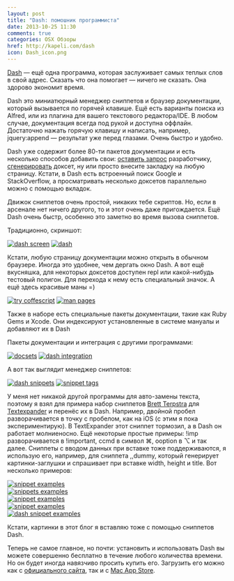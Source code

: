 ```yaml
---
layout: post
title: "Dash: помошник программиста"
date: 2013-10-25 11:30
comments: true
categories: OSX Обзоры
href: http://kapeli.com/dash
icon: Dash_icon.png
---
```

[Dash](http://kapeli.com/dash) — ещё одна программа, которая заслуживает самых теплых слов в свой адрес. Сказать что она помогает — ничего не сказать. Она здорово экономит время.

Dash это миниатюрный менеджер сниппетов и браузер документации, который вызывается по горячей клавише. Ещё есть варианты поиска из Alfred, или из плагина для вашего текстового редактора/IDE. В любом случае, документация всегда под рукой и доступна оффлайн. Достаточно нажать горячую клавишу и написать, например, jquery:append — результат уже перед глазами. Очень быстро и удобно.

Dash уже содержит более 80-ти пакетов документации и есть несколько способов добавить свои: [оставить запрос](http://kapeli.com/contact) разработчику, [сгенерировать](http://kapeli.com/docsets) доксет, ну или просто внесите закладку на любую страницу. Кстати, в Dash есть встроенный поиск Google и StackOverflow, а просматривать несколько доксетов параллельно можно с помощью вкладок.
<!--more-->

Движок сниппетов очень простой, никаких тебе скриптов. Но, если в арсенале нет ничего другого, то и этот очень даже пригождается. Ещё Dash очень быстр, особенно это заметно во время вызова сниппетов.

Традиционно, скриншот:

<a class="screenshot" href="https://www.monosnap.com/image/47R6KNo6PlecaFsCHiWWEauS2.png" rel="screenshot" title=""><img src="https://www.monosnap.com/image/47R6KNo6PlecaFsCHiWWEauS2.png" alt="dash screen" /></a>
<a class="screenshot" href="https://www.monosnap.com/image/WJ4YML45KzhDPgd92eCfbCtrG.png" rel="screenshot" title=""><img src="https://www.monosnap.com/image/WJ4YML45KzhDPgd92eCfbCtrG.png" alt="dash" /></a>

Кстати, любую страницу документации можно открыть в обычном браузере. Иногда это удобнее, чем дергать окно Dash. А вот ещё вкусняшка, для некоторых доксетов доступен repl или какой-нибудь тестовый полигон. Для перехода к нему есть специальный значок. А ещё здесь красивые маны =)

<a class="screenshot" href="https://www.monosnap.com/image/N4MKGxCV94BBQ45DwZRuakhhB.png" rel="screenshot" title="try coffescript"><img src="https://www.monosnap.com/image/N4MKGxCV94BBQ45DwZRuakhhB.png" alt="try coffescript" /></a>
<a class="screenshot" href="https://www.monosnap.com/image/xtSkDtQTyemYfeIqqyFDnpFJF.png" rel="screenshot" title="man pages"><img src="https://www.monosnap.com/image/xtSkDtQTyemYfeIqqyFDnpFJF.png" alt="man pages" /></a>

Также в наборе есть специальные пакеты документации, такие как Ruby Gems и Xcode. Они индексируют установленные в системе мануалы и добавляют их в Dash

Пакеты документации и интеграция с другими программами:

<a class="screenshot" href="https://www.monosnap.com/image/ZKSNNPuDbI7cn4jpSIMpHTTB1.png" rel="screenshot" title=""><img src="https://www.monosnap.com/image/ZKSNNPuDbI7cn4jpSIMpHTTB1.png" alt="docsets" /></a>
<a class="screenshot" href="https://www.monosnap.com/image/DHkBPj4tCpY9MxDpxw6gXftua.png" rel="screenshot" title=""><img src="https://www.monosnap.com/image/DHkBPj4tCpY9MxDpxw6gXftua.png" alt="dash integration" /></a>

А вот так выглядит менеджер сниппетов:

<a class="screenshot" href="https://www.monosnap.com/image/24KHA3jvlEkAuCBFbaIJoJ66p.png" rel="screenshot" title="Список сниппетов"><img src="https://www.monosnap.com/image/24KHA3jvlEkAuCBFbaIJoJ66p.png" alt="dash snippets" /></a>
<a class="screenshot" href="https://www.monosnap.com/image/e6xB6hsil2zsZPGiO8GdsjpLW.png" rel="screenshot" title="Теги для сниппетов"><img src="https://www.monosnap.com/image/e6xB6hsil2zsZPGiO8GdsjpLW.png" alt="snippet tags" /></a>

У меня нет никакой другой программы для авто-замены текста, поэтому я взял для примера набор сниппетов [Brett Terpstra](http://brettterpstra.com) для [Textexpander](http://brettterpstra.com/projects/te-tools/) и перенёс их в Dash. Например, двойной пробел разворачивается в точку с пробелом, как на iOS (с этим я пока экспериментирую). В TextExpander этот сниппет тормозил, а в Dash он работает молниеносно. Ещё некоторые простые примеры: !imp разворачивается в !important, ccmd в символ ⌘, ooption в ⌥ и так далее. Сниппеты с вводом данных при вставке тоже поддерживаются, я использую его, например, для сниппета ,,dummy, который генерирует картинки-заглушки и спрашивает при вставке width, height и title. Вот несколько примеров:

<a class="screenshot" href="https://www.monosnap.com/image/ZiODJkQs6Z0C0Vxc4AkFI6qu7.png" rel="screenshot" title=""><img src="https://www.monosnap.com/image/ZiODJkQs6Z0C0Vxc4AkFI6qu7.png" alt="snippet examples" /></a>  
<a class="screenshot" href="https://www.monosnap.com/image/0peKUxccUMKEKWLlJHbEvGX3Q.png" rel="screenshot" title=""><img src="https://www.monosnap.com/image/0peKUxccUMKEKWLlJHbEvGX3Q.png" alt="snippets examples" /></a>  
<a class="screenshot" href="https://www.monosnap.com/image/8ltYyrxDm3BNn1uxB4BOAkSem.png" rel="screenshot" title=""><img src="https://www.monosnap.com/image/8ltYyrxDm3BNn1uxB4BOAkSem.png" alt="snippet examples" /></a>  
<a class="screenshot" href="https://www.monosnap.com/image/JEbEqsu3vEX8k0DCYJnJ9qAvL.png" rel="screenshot" title=""><img src="https://www.monosnap.com/image/JEbEqsu3vEX8k0DCYJnJ9qAvL.png" alt="snippet examples" /></a>  
<a class="screenshot" href="https://www.monosnap.com/image/n15a05CfjT5IaOcXz8GlShXon.png" rel="screenshot" title=""><img src="https://www.monosnap.com/image/n15a05CfjT5IaOcXz8GlShXon.png" alt="dash snippet examples" /></a>

Кстати, картинки в этот блог я вставляю тоже с помощью сниппетов Dash.

Теперь не самое главное, но почти: установить и использовать Dash вы можете совершенно бесплатно в течение любого количества времени. Но он будет иногда навязчиво просить купить его. Загрузить его можно как с [официального сайта](http://kapeli.com/dash), так и с [Mac App Store](https://itunes.apple.com/us/app/dash/id458034879?ls=1&mt=12).